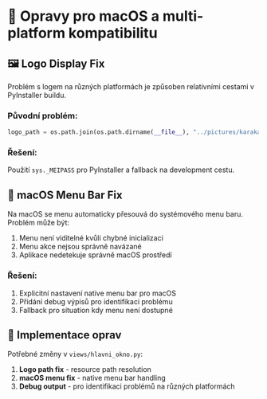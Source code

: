 # 🔧 Opravy pro macOS a multi-platform kompatibilitu

## 🖼️ Logo Display Fix

Problém s logem na různých platformách je způsoben relativními cestami v PyInstaller buildu.

### Původní problém:
```python
logo_path = os.path.join(os.path.dirname(__file__), "../pictures/karakal_logo_grey.png")
```

### Řešení:
Použití `sys._MEIPASS` pro PyInstaller a fallback na development cestu.

## 🍎 macOS Menu Bar Fix

Na macOS se menu automaticky přesouvá do systémového menu baru. Problém může být:
1. Menu není viditelné kvůli chybné inicializaci
2. Menu akce nejsou správně navázané
3. Aplikace nedetekuje správně macOS prostředí

### Řešení:
1. Explicitní nastavení native menu bar pro macOS
2. Přidání debug výpisů pro identifikaci problému
3. Fallback pro situation kdy menu není dostupné

## 🔧 Implementace oprav

Potřebné změny v `views/hlavni_okno.py`:

1. **Logo path fix** - resource path resolution
2. **macOS menu fix** - native menu bar handling  
3. **Debug output** - pro identifikaci problémů na různých platformách
